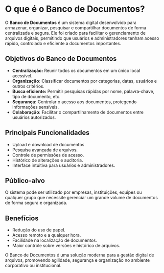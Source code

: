 # O que é o Banco de Documentos?

O **Banco de Documentos** é um sistema digital desenvolvido para armazenar, organizar, pesquisar e compartilhar documentos de forma centralizada e segura. Ele foi criado para facilitar o gerenciamento de arquivos digitais, permitindo que usuários e administradores tenham acesso rápido, controlado e eficiente a documentos importantes.

## Objetivos do Banco de Documentos
- **Centralização:** Reunir todos os documentos em um único local acessível.
- **Organização:** Classificar documentos por categorias, datas, usuários e outros critérios.
- **Busca eficiente:** Permitir pesquisas rápidas por nome, palavra-chave, tipo de documento, etc.
- **Segurança:** Controlar o acesso aos documentos, protegendo informações sensíveis.
- **Colaboração:** Facilitar o compartilhamento de documentos entre usuários autorizados.

## Principais Funcionalidades
- Upload e download de documentos.
- Pesquisa avançada de arquivos.
- Controle de permissões de acesso.
- Histórico de alterações e auditoria.
- Interface intuitiva para usuários e administradores.

## Público-alvo
O sistema pode ser utilizado por empresas, instituições, equipes ou qualquer grupo que necessite gerenciar um grande volume de documentos de forma segura e organizada.

## Benefícios
- Redução do uso de papel.
- Acesso remoto e a qualquer hora.
- Facilidade na localização de documentos.
- Maior controle sobre versões e histórico de arquivos.

O Banco de Documentos é uma solução moderna para a gestão digital de arquivos, promovendo agilidade, segurança e organização no ambiente corporativo ou institucional.
